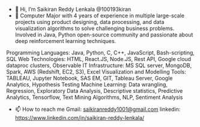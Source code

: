 - 👋 Hi, I’m Saikiran Reddy Lenkala @100193kiran
- 👀 Computer Major with 4 years of experience in multiple large-scale projects using product designing, data processing, and data visualization algorithms to solve challenging business problems. Involved in Java, Python open-source community and passionate about deep reinforcement learning techniques. 

Programming Languages: Java, Python, C, C++, JavaScript, Bash-scripting, SQL
Web Technologies: HTML, React.JS, Node.JS, Rest API, Google cloud dataproc clusters, Observable 
IT Infrastructure: MS SQL server, MongoDB, Spark, AWS (Redshift, EC2, S3), Excel
Visualization and Modelling Tools: TABLEAU, Jupyter Notebook, SAS EM, GIT, Tableau Server, Google Analytics, Hypothesis Testing
Machine Learning: Data wrangling, Regression, Exploratory Data Analysis, Descriptive statistics, Predictive Analytics, Tensorflow, Text Mining Algorithms, NLP, Sentiment Analysis 
- 📫 How to reach me Gmail: saikiranreddy1001@gmail.com  linkedin: https://www.linkedin.com/in/saikiran-reddy-lenkala/


